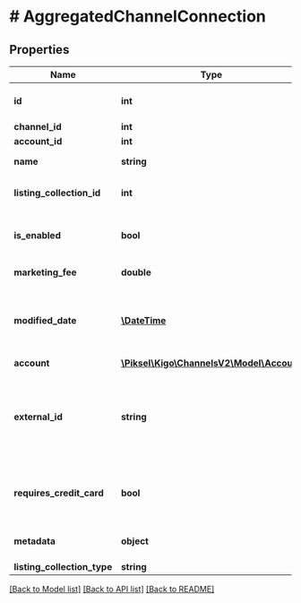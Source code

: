 # # AggregatedChannelConnection

## Properties

Name | Type | Description | Notes
------------ | ------------- | ------------- | -------------
**id** | **int** | Channel Connection ID | [optional]
**channel_id** | **int** | Channel Id |
**account_id** | **int** | Account Id |
**name** | **string** | Group Name |
**listing_collection_id** | **int** | Listing Collection ID |
**is_enabled** | **bool** | True if the Channel Connection is enabled | [optional]
**marketing_fee** | **double** | Marketing Fee | [optional]
**modified_date** | [**\DateTime**](\DateTime.md) | DateTime of the last change to this Channel Connection | [optional]
**account** | [**\Piksel\Kigo\ChannelsV2\Model\Account**](Account.md) |  | [optional]
**external_id** | **string** | The Unique identifier of the channel connection from the PMS (e.g. SyncLinkID in KVRS) | [optional]
**requires_credit_card** | **bool** | If true, a Credit Card is required for a Booking | [optional]
**metadata** | **object** | Channel connection metadata | [optional]
**listing_collection_type** | **string** |  | [optional]

[[Back to Model list]](../../README.md#models) [[Back to API list]](../../README.md#endpoints) [[Back to README]](../../README.md)
